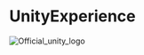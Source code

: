 # UnityExperience
![Official_unity_logo](https://user-images.githubusercontent.com/43065890/65391703-fb165380-dd74-11e9-9bda-2d38bd3d6519.png)
